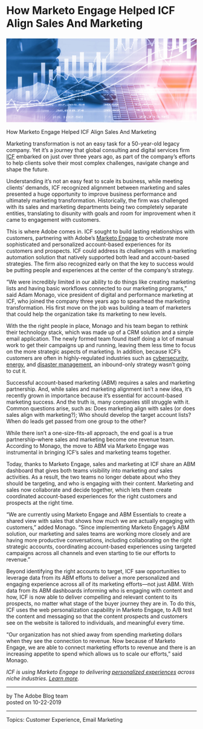 # How Marketo Engage Helped ICF Align Sales And Marketing

### 

![](how-marketo-engage-helped-icf-align-sales-and-marketing/AdobeStock_132655772-e1571067327505-1800x0-c-default.jpeg)

How Marketo Engage Helped ICF Align Sales And Marketing

Marketing transformation is not an easy task for a 50-year-old legacy company. Yet it’s a journey that global consulting and digital services firm [ICF](https://www.icf.com/) embarked on just over three years ago, as part of the company’s efforts to help clients solve their most complex challenges, navigate change and shape the future.

Understanding it’s not an easy feat to scale its business, while meeting clients’ demands, ICF recognized alignment between marketing and sales presented a huge opportunity to improve business performance and ultimately marketing transformation. Historically, the firm was challenged with its sales and marketing departments being two completely separate entities, translating to disunity with goals and room for improvement when it came to engagement with customers.

This is where Adobe comes in. ICF sought to build lasting relationships with customers, partnering with Adobe’s [Marketo Engage](https://www.adobe.com/marketing/marketo.html) to orchestrate more sophisticated and personalized account-based experiences for its customers and prospects. ICF could address its challenges with a marketing automation solution that natively supported both lead and account-based strategies. The firm also recognized early on that the key to success would be putting people and experiences at the center of the company’s strategy.

“We were incredibly limited in our ability to do things like creating marketing lists and having basic workflows connected to our marketing programs,” said Adam Monago, vice president of digital and performance marketing at ICF, who joined the company three years ago to spearhead the marketing transformation. His first move on the job was building a team of marketers that could help the organization take its marketing to new levels.

With the the right people in place, Monago and his team began to rethink their technology stack, which was made up of a CRM solution and a simple email application. The newly formed team found itself doing a lot of manual work to get their campaigns up and running, leaving them less time to focus on the more strategic aspects of marketing. In addition, because ICF’s customers are often in highly-regulated industries such as [cybersecurity](https://www.icf.com/work/cybersecurity), [energy](https://www.icf.com/work/energy), and [disaster management](https://www.icf.com/work/disaster-management), an inbound-only strategy wasn’t going to cut it.

Successful account-based marketing (ABM) requires a sales and marketing partnership. And, while sales and marketing alignment isn’t a new idea, it’s recently grown in importance because it’s essential for account-based marketing success. And the truth is, many companies still struggle with it. Common questions arise, such as: Does marketing align with sales (or does sales align with marketing?); Who should develop the target account lists? When do leads get passed from one group to the other?

While there isn’t a one-size-fits-all approach, the end goal is a true partnership–where sales and marketing become one revenue team. According to Monago, the move to ABM via Marketo Engage was instrumental in bringing ICF’s sales and marketing teams together.

Today, thanks to Marketo Engage, sales and marketing at ICF share an ABM dashboard that gives both teams visibility into marketing _and_ sales activities. As a result, the two teams no longer debate about who they should be targeting, and who is engaging with their content. Marketing and sales now collaborate and decide together, which lets them create coordinated account-based experiences for the right customers and prospects at the right time.

“We are currently using Marketo Engage and ABM Essentials to create a shared view with sales that shows how much we are actually engaging with customers,” added Monago. “Since implementing Marketo Engage’s ABM solution, our marketing and sales teams are working more closely and are having more productive conversations, including collaborating on the right strategic accounts, coordinating account-based experiences using targeted campaigns across all channels and even starting to tie our efforts to revenue.”

Beyond identifying the right accounts to target, ICF saw opportunities to leverage data from its ABM efforts to deliver a more personalized and engaging experience across all of its marketing efforts—not just ABM. With data from its ABM dashboards informing who is engaging with content and how, ICF is now able to deliver compelling and relevant content to its prospects, no matter what stage of the buyer journey they are in. To do this, ICF uses the web personalization capability in Marketo Engage, to A/B test the content and messaging so that the content prospects and customers see on the website is tailored to individuals, and meaningful every time.

“Our organization has not shied away from spending marketing dollars when they see the connection to revenue. Now because of Marketo Engage, we are able to connect marketing efforts to revenue and there is an increasing appetite to spend which allows us to scale our efforts,” said Monago.

_ICF is using Marketo Engage to delivering [personalized experiences](https://www.adobe.com/experience-cloud/use-cases/personalized-experiences.html "personalized experiences") across niche industries. [Learn more](https://www.adobe.com/marketing/marketo.html)._

* * *

by The Adobe Blog team  
posted on 10-22-2019

* * *

Topics: Customer Experience, Email Marketing
